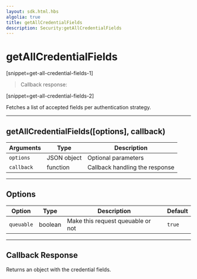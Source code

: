 ```yaml
---
layout: sdk.html.hbs
algolia: true
title: getAllCredentialFields
description: Security:getAllCredentialFields
---
```

  

# getAllCredentialFields

[snippet=get-all-credential-fields-1]
> Callback response:

[snippet=get-all-credential-fields-2]

Fetches a list of accepted fields per authentication strategy.

---

## getAllCredentialFields([options], callback)

| Arguments | Type | Description
|-----------|------|------------
| `options` | JSON object | Optional parameters
| `callback`| function | Callback handling the response

---

## Options

| Option | Type | Description | Default
|--------|------|-------------|---------
| `queuable` | boolean | Make this request queuable or not  | `true`

---

## Callback Response

Returns an object with the credential fields.
